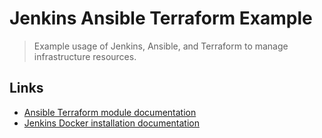 # Jenkins Ansible Terraform Example

> Example usage of Jenkins, Ansible, and Terraform to manage infrastructure resources.

## Links

- [Ansible Terraform module documentation](https://docs.ansible.com/ansible/2.9/modules/terraform_module.html)
- [Jenkins Docker installation documentation](https://www.jenkins.io/doc/book/installing/docker/)
